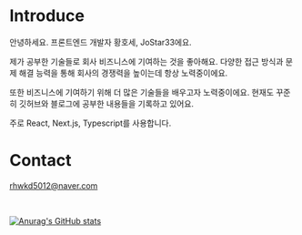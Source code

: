 # Introduce
안녕하세요. 프론트엔드 개발자 황호세, JoStar33에요.

제가 공부한 기술들로 회사 비즈니스에 기여하는 것을 좋아해요. 다양한 접근 방식과 문제 해결 능력을 통해 회사의 경쟁력을 높이는데 항상 노력중이에요.

또한 비즈니스에 기여하기 위해 더 많은 기술들을 배우고자 노력중이에요. 현재도 꾸준히 깃허브와 블로그에 공부한 내용들을 기록하고 있어요.

주로 React, Next.js, Typescript를 사용합니다.


# Contact

  rhwkd5012@naver.com 

</br>
  
[![Anurag's GitHub stats](https://github-readme-stats.vercel.app/api?username=Jostar33)](https://github.com/anuraghazra/github-readme-stats)
</br>
 
